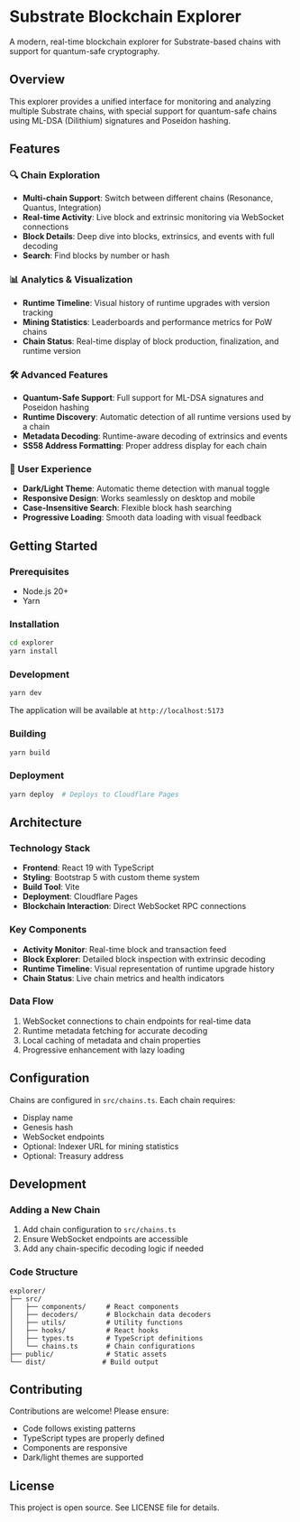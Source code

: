 # Substrate Blockchain Explorer

A modern, real-time blockchain explorer for Substrate-based chains with support for quantum-safe cryptography.

## Overview

This explorer provides a unified interface for monitoring and analyzing multiple Substrate chains, with special support for quantum-safe chains using ML-DSA (Dilithium) signatures and Poseidon hashing.

## Features

### 🔍 Chain Exploration
- **Multi-chain Support**: Switch between different chains (Resonance, Quantus, Integration)
- **Real-time Activity**: Live block and extrinsic monitoring via WebSocket connections
- **Block Details**: Deep dive into blocks, extrinsics, and events with full decoding
- **Search**: Find blocks by number or hash

### 📊 Analytics & Visualization
- **Runtime Timeline**: Visual history of runtime upgrades with version tracking
- **Mining Statistics**: Leaderboards and performance metrics for PoW chains
- **Chain Status**: Real-time display of block production, finalization, and runtime version

### 🛠 Advanced Features
- **Quantum-Safe Support**: Full support for ML-DSA signatures and Poseidon hashing
- **Runtime Discovery**: Automatic detection of all runtime versions used by a chain
- **Metadata Decoding**: Runtime-aware decoding of extrinsics and events
- **SS58 Address Formatting**: Proper address display for each chain

### 💎 User Experience
- **Dark/Light Theme**: Automatic theme detection with manual toggle
- **Responsive Design**: Works seamlessly on desktop and mobile
- **Case-Insensitive Search**: Flexible block hash searching
- **Progressive Loading**: Smooth data loading with visual feedback

## Getting Started

### Prerequisites
- Node.js 20+
- Yarn

### Installation
```bash
cd explorer
yarn install
```

### Development
```bash
yarn dev
```

The application will be available at `http://localhost:5173`

### Building
```bash
yarn build
```

### Deployment
```bash
yarn deploy  # Deploys to Cloudflare Pages
```

## Architecture

### Technology Stack
- **Frontend**: React 19 with TypeScript
- **Styling**: Bootstrap 5 with custom theme system
- **Build Tool**: Vite
- **Deployment**: Cloudflare Pages
- **Blockchain Interaction**: Direct WebSocket RPC connections

### Key Components
- **Activity Monitor**: Real-time block and transaction feed
- **Block Explorer**: Detailed block inspection with extrinsic decoding
- **Runtime Timeline**: Visual representation of runtime upgrade history
- **Chain Status**: Live chain metrics and health indicators

### Data Flow
1. WebSocket connections to chain endpoints for real-time data
2. Runtime metadata fetching for accurate decoding
3. Local caching of metadata and chain properties
4. Progressive enhancement with lazy loading

## Configuration

Chains are configured in `src/chains.ts`. Each chain requires:
- Display name
- Genesis hash
- WebSocket endpoints
- Optional: Indexer URL for mining statistics
- Optional: Treasury address

## Development

### Adding a New Chain
1. Add chain configuration to `src/chains.ts`
2. Ensure WebSocket endpoints are accessible
3. Add any chain-specific decoding logic if needed

### Code Structure
```
explorer/
├── src/
│   ├── components/     # React components
│   ├── decoders/       # Blockchain data decoders
│   ├── utils/          # Utility functions
│   ├── hooks/          # React hooks
│   ├── types.ts        # TypeScript definitions
│   └── chains.ts       # Chain configurations
├── public/             # Static assets
└── dist/              # Build output
```

## Contributing

Contributions are welcome! Please ensure:
- Code follows existing patterns
- TypeScript types are properly defined
- Components are responsive
- Dark/light themes are supported

## License

This project is open source. See LICENSE file for details.